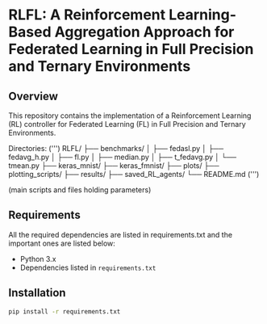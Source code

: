 # RLFL: A Reinforcement Learning-Based Aggregation Approach for Federated Learning in Full Precision and Ternary Environments

## Overview

This repository contains the implementation of a Reinforcement Learning (RL) controller for Federated Learning (FL) in Full Precision and Ternary Environments. 

Directories:
(''')
RLFL/
├── benchmarks/
│   ├── fedasl.py
│   ├── fedavg_h.py
│   ├── fl.py
│   ├── median.py
│   ├── t_fedavg.py
│   └── tmean.py
├── keras_mnist/
├── keras_fmnist/
├── plots/
├── plotting_scripts/
├── results/
├── saved_RL_agents/
└── README.md
(''')


(main scripts and files holding parameters)


## Requirements
All the required dependencies are listed in requirements.txt and the important ones are listed below:
- Python 3.x
- Dependencies listed in `requirements.txt`

## Installation

```bash
pip install -r requirements.txt
